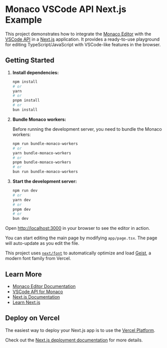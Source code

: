 # Monaco VSCode API Next.js Example

This project demonstrates how to integrate the [Monaco Editor](https://microsoft.github.io/monaco-editor/) with the [VSCode API](https://github.com/codingame/monaco-vscode-api) in a [Next.js](https://nextjs.org) application. It provides a ready-to-use playground for editing TypeScript/JavaScript with VSCode-like features in the browser.

## Getting Started

1. **Install dependencies:**

   ```bash
   npm install
   # or
   yarn
   # or
   pnpm install
   # or
   bun install
   ```

2. **Bundle Monaco workers:**

   Before running the development server, you need to bundle the Monaco workers:

   ```bash
   npm run bundle-monaco-workers
   # or
   yarn bundle-monaco-workers
   # or
   pnpm bundle-monaco-workers
   # or
   bun run bundle-monaco-workers
   ```

3. **Start the development server:**

   ```bash
   npm run dev
   # or
   yarn dev
   # or
   pnpm dev
   # or
   bun dev
   ```

Open [http://localhost:3000](http://localhost:3000) in your browser to see the editor in action.

You can start editing the main page by modifying `app/page.tsx`. The page will auto-update as you edit the file.

This project uses [`next/font`](https://nextjs.org/docs/app/building-your-application/optimizing/fonts) to automatically optimize and load [Geist](https://vercel.com/font), a modern font family from Vercel.

## Learn More

- [Monaco Editor Documentation](https://microsoft.github.io/monaco-editor/)
- [VSCode API for Monaco](https://github.com/codingame/monaco-vscode-api)
- [Next.js Documentation](https://nextjs.org/docs)
- [Learn Next.js](https://nextjs.org/learn)

## Deploy on Vercel

The easiest way to deploy your Next.js app is to use the [Vercel Platform](https://vercel.com/new?utm_medium=default-template&filter=next.js&utm_source=create-next-app&utm_campaign=create-next-app-readme).

Check out the [Next.js deployment documentation](https://nextjs.org/docs/app/building-your-application/deploying) for more details.
